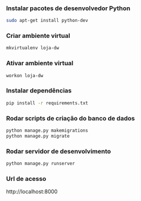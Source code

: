 ### Instalar pacotes de desenvolvedor Python
```sh
sudo apt-get install python-dev
```

### Criar ambiente virtual
```sh
mkvirtualenv loja-dw
```

### Ativar ambiente virtual
```sh
workon loja-dw
```

### Instalar dependências
```sh
pip install -r requirements.txt
```

### Rodar scripts de criação do banco de dados
```sh
python manage.py makemigrations
python manage.py migrate
```

### Rodar servidor de desenvolvimento
```sh
python manage.py runserver
```

### Url de acesso
http://localhost:8000
